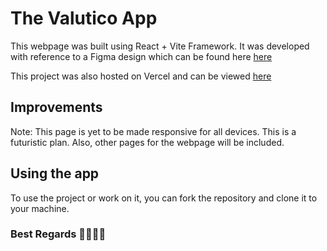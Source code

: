 # The Valutico App

This webpage was built using React + Vite Framework.
It was developed with reference to a Figma design which can be found here [here](https://www.figma.com/design/lkNm0iNJONhsObqVIbfVRy/Vaultico?node-id=0-1&t=Ez56E3vYeTapNyAh-0)

This project was also hosted on Vercel and can be viewed [here](https://valutico-react-app.vercel.app/)

## Improvements
Note: This page is yet to be made responsive for all devices. This is a futuristic plan. Also, other pages for the webpage will be included.

## Using the app
To use the project or work on it, you can fork the repository and clone it to your machine.

### Best Regards 👍🏽👍🏽
